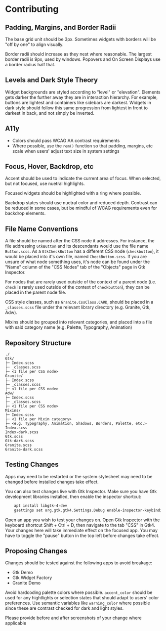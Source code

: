 # Contributing

## Padding, Margins, and Border Radii

The base grid unit should be 3px. Sometimes widgets with borders will be "off by one" to align visually.

Border radii should increase as they nest where reasonable. The largest border radii is 9px, used by windows. Popovers and On Screen Displays use a border radius half that.

## Levels and Dark Style Theory

Widget backgrounds are styled according to "level" or "elevation". Elements gets darker the further away they are in interaction hierarchy. For example, buttons are lightest and containers like sidebars are darkest. Widgets in dark style should follow this same progression from lightest in front to darkest in back, and not simply be inverted.

## A11y

* Colors should pass WCAG AA contrast requirements
* Where possible, use the `rem()` function so that padding, margins, etc scale when users' adjust text size in system settings

## Focus, Hover, Backdrop, etc

Accent should be used to indicate the current area of focus. When selected, but not focused, use nuetral highlights.

Focused widgets should be highlighted with a ring where possible.

Backdrop states should use nuetral color and reduced depth. Contrast can be reduced in some cases, but be mindful of WCAG requirements even for backdrop elements.

## File Name Conventions

A file should be named after the CSS node it addresses. For instance,
the file addressing `GtkButton` and its descendants would use the file name
`Button.scss`. As a `GtkCheckButton` has a different CSS node (`checkbutton`),
it would be placed into it's own file, named `CheckButton.scss`. If you are
unsure of what node something uses, it's node can be found under the "Name"
column of the "CSS Nodes" tab of the "Objects" page in Gtk Inspector.

For nodes that are rarely used outside of the context of a parent node (i.e.
`check` is rarely used outside of the context of `checkbutton`), they can be
placed in the parent node file.

CSS style classes, such as `Granite.CssClass.CARD`, should be placed in a
`_classes.scss` file under the relevant library directory (e.g. Granite, Gtk,
Adw).

Mixins should be grouped into relevant categories, and placed into a file with
said category name (e.g. Palette, Typography, Animation)

## Repository Structure

```
./
Gtk/
├─ Index.scss
├─ _classes.scss
├─ <1 file per CSS node>
Granite/
├─ Index.scss
├─ _classes.scss
├─ <1 file per CSS node>
Adw/
├─ Index.scss
├─ _classes.scss
├─ <1 file per CSS node>
Mixins/
├─ Index.scss
├─ <1 file per Mixin category>
├─ <e.g. Typography, Animation, Shadows, Borders, Palette, etc.>
Index.scss
Index-dark.scss
Gtk.scss
Gtk-dark.scss
Granite.scss
Granite-dark.scss
```

## Testing Changes

Apps may need to be restarted or the system stylesheet may need to be changed before installed changes take effect.

You can also test changes live with Gtk Inspector. Make sure you have Gtk development libraries installed, then enable the inspector shortcut:

```bash
    apt install libgtk-4-dev
    gsettings set org.gtk.gtk4.Settings.Debug enable-inspector-keybinding true
```

Open an app you wish to test your changes on. Open Gtk Inspector with the keyboard shortcut Shift + Ctrl + D, then navigate to the tab "CSS" in Gtk4. Your changes here will take immediate effect on the focused app. You may have to toggle the "pause" button in the top left before changes take effect.

## Proposing Changes

Changes should be tested against the following apps to avoid breakage:
* Gtk Demo
* Gtk Widget Factory
* Granite Demo

Avoid hardcoding palette colors where possible. `accent_color` should be used for any hightlights or selection states that should adapt to users' color preferences. Use semantic variables like `warning_color` where possible since these are contrast checked for dark and light styles.

Please provide before and after screenshots of your change where applicable
